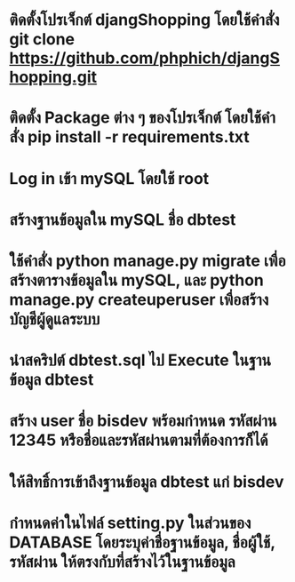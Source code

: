 # ติดตั้งโปรเจ็กต์ djangShopping โดยใช้คำสั่ง git clone https://github.com/phphich/djangShopping.git
# ติดตั้ง Package ต่าง ๆ ของโปรเจ็กต์ โดยใช้คำสั่ง pip install -r requirements.txt
# Log in เข้า mySQL โดยใช้ root 
# สร้างฐานข้อมูลใน mySQL ชื่อ dbtest
# ใช้คำสั่ง  python manage.py migrate เพื่อสร้างตารางข้อมูลใน mySQL,  และ python manage.py createuperuser เพื่อสร้างบัญชีผู้ดูแลระบบ 
# นำสคริปต์ dbtest.sql ไป Execute ในฐานข้อมูล dbtest 
# สร้าง user ชื่อ bisdev พร้อมกำหนด รหัสผ่าน 12345 หรือชื่อและรหัสผ่านตามที่ต้องการก็ได้ 
# ให้สิทธิ์การเข้าถึงฐานข้อมูล dbtest แก่ bisdev
# กำหนดค่าในไฟล์ setting.py ในส่วนของ DATABASE โดยระบุค่าชื่อฐานข้อมูล, ชื่อผู้ใช้, รหัสผ่าน ให้ตรงกับที่สร้างไว้ในฐานข้อมูล 

